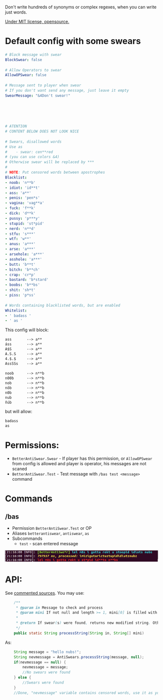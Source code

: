 Don't write hundreds of synonyms or complex regexes, when you can write just words.

[Under MIT license, opensource.](https://github.com/wordnice/BetterAntiSwear)


# Default config with some swears

```yaml
# Block message with swear
BlockSwear: false

# Allow Operators to swear
AllowOPSwear: false

# Message sent to player when swear
# If you don't want send any message, just leave it empty
SwearMessage: "&4Don't swear!"





# ATENTION
# CONTENT BELOW DOES NOT LOOK NICE

# Swears, disallowed words
# Use as
#    - swear: cen**red
# (you can use colors &4)
# Otherwise swear will be replaced by ***
# 
# NOTE: Put censored words between apostrophes
Blacklist:
- noob: 'n**b'
- idiot: 'id**t'
- ass: 'a**'
- penis: 'pen*s'
- vagina: 'vag**a'
- fuck: 'f**k'
- dick: 'd**k'
- pussy: 'p***y'
- stupid: 'st*pid'
- nerd: 'n**d'
- stfu: 's***'
- wtf: 'w**'
- anus: 'a***'
- arse: 'a***'
- arsehole: 'a***'
- asshole: 'a***'
- butt: 'b**t'
- bitch: 'b**ch'
- crap: 'cr*p'
- bastard: 'b*stard'
- boobs: 'b**bs'
- shit: 'sh*t'
- piss: 'p*ss'

# Words containing blacklisted words, but are enabled
Whitelist:
- ' badass '
- ' as '

```

This config will block:

```
ass       --> a**
áss       --> a**
A$S       --> a**
A.S.S     --> a**
4.$.$     --> a**
AssSSs    --> a**

noob      --> n**b
n00b      --> n**b
nob       --> n**b
nôb       --> n**b
n0b       --> n**b
nub       --> n**b
ňúb       --> n**b
```

but will allow:

```
badass
as
```


# Permissions:

- `BetterAntiSwear.Swear` - If player has this permission, or `AllowOPSwear` from config is allowed and player is operator, his messages are not scaned
- `BetterAntiSwear.Test` - Test message with `/bas test <message>` command


# Commands

## /bas

* Permission `BetterAntiSwear.Test` or OP
* Aliases `betterantiswear`, `antiswear`, `as`
* Subcommands
	* `test` - scan entered message

![/bas test lel m8s i gotta rekt u stoopid idiots nubs](/screenshots/bas_test.png)



# API:

See [commented sources](https://github.com/wordnice/BetterAntiSwear/blob/master/src/eu/wordnice/antiswear/AntiSwear.java). You may use:

```java
	/**
	 * @param in Message to check and process
	 * @param mini If not null and length >= 1, mini[0] is filled with minimalized string
	 * 
	 * @return If swear(s) were found, returns new modified string. Otherwise returns `null`
	 */
	public static String processString(String in, String[] mini)
```

As:

```java
	String message = "hello nubs!";
	String nevmessage = AntiSwears.processString(message, null);
	if(nevmessage == null) {
		nevmessage = message;
		//No swears were found
	} else {
		//Swears were found
	}
	//Done, "nevmessage" variable contains censored words, use it as you want
```

